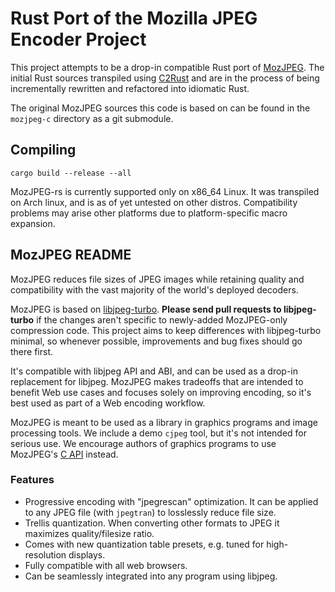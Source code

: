 Rust Port of the Mozilla JPEG Encoder Project
=============================================

This project attempts to be a drop-in compatible Rust port of [MozJPEG](https://github.com/mozilla/mozjpeg). The initial Rust sources transpiled using [C2Rust](https://github.com/immunant/c2rust) and are in the process of being incrementally rewritten and refactored into idiomatic Rust.

The original MozJPEG sources this code is based on can be found in the `mozjpeg-c` directory as a git submodule.

## Compiling

    cargo build --release --all

MozJPEG-rs is currently supported only on x86_64 Linux. It was transpiled on Arch linux, and is as of yet untested on other distros. Compatibility problems may arise other platforms due to platform-specific macro expansion.

## MozJPEG README

MozJPEG reduces file sizes of JPEG images while retaining quality and compatibility with the vast majority of the world's deployed decoders.

MozJPEG is based on [libjpeg-turbo](https://github.com/libjpeg-turbo/libjpeg-turbo). **Please send pull requests to libjpeg-turbo** if the changes aren't specific to newly-added MozJPEG-only compression code. This project aims to keep differences with libjpeg-turbo minimal, so whenever possible, improvements and bug fixes should go there first.

It's compatible with libjpeg API and ABI, and can be used as a drop-in replacement for libjpeg. MozJPEG makes tradeoffs that are intended to benefit Web use cases and focuses solely on improving encoding, so it's best used as part of a Web encoding workflow.

MozJPEG is meant to be used as a library in graphics programs and image processing tools. We include a demo `cjpeg` tool, but it's not intended for serious use. We encourage authors of graphics programs to use MozJPEG's [C API](libjpeg.txt) instead.

### Features

* Progressive encoding with "jpegrescan" optimization. It can be applied to any JPEG file (with `jpegtran`) to losslessly reduce file size.
* Trellis quantization. When converting other formats to JPEG it maximizes quality/filesize ratio.
* Comes with new quantization table presets, e.g. tuned for high-resolution displays.
* Fully compatible with all web browsers.
* Can be seamlessly integrated into any program using libjpeg.
